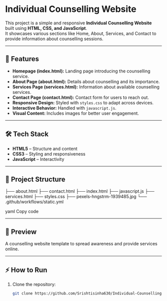 # Individual Counselling Website

This project is a simple and responsive **Individual Counselling Website** built using **HTML, CSS, and JavaScript**.  
It showcases various sections like Home, About, Services, and Contact to provide information about counselling sessions.

---

## 🚀 Features
- **Homepage (index.html):** Landing page introducing the counselling service.  
- **About Page (about.html):** Details about counselling and its importance.  
- **Services Page (services.html):** Information about available counselling services.  
- **Contact Page (contact.html):** Contact form for users to reach out.  
- **Responsive Design:** Styled with `styles.css` to adapt across devices.  
- **Interactive Behavior:** Handled with `javascript.js`.  
- **Visual Content:** Includes images for better user engagement.  

---

## 🛠️ Tech Stack
- **HTML5** – Structure and content  
- **CSS3** – Styling and responsiveness  
- **JavaScript** – Interactivity  

---

## 📂 Project Structure
├── about.html
├── contact.html
├── index.html
├── javascript.js
├── services.html
├── styles.css
├── pexels-hngstrm-1939485.jpg
└── .github/workflows/static.yml

yaml
Copy code

---

## 📸 Preview
A counselling website template to spread awareness and provide services online.  

---

## ⚡ How to Run
1. Clone the repository:
   ```bash
   git clone https://github.com/Srishtisinha630/Individual-Counselling.git
